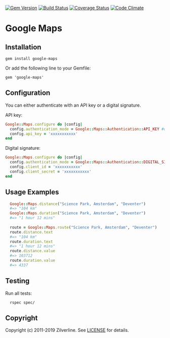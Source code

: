 [![Gem Version](https://badge.fury.io/rb/google-maps.svg)](http://badge.fury.io/rb/google-maps)
[![Build Status](https://travis-ci.org/zilverline/google-maps.svg?branch=master)](https://travis-ci.org/zilverline/google-maps)
[![Coverage Status](https://coveralls.io/repos/zilverline/google-maps/badge.svg?branch=master)](https://coveralls.io/r/zilverline/google-maps?branch=master)
[![Code Climate](https://codeclimate.com/repos/55671579695680044d01e0ac/badges/8f4d88f30585847e4fcf/gpa.svg)](https://codeclimate.com/repos/55671579695680044d01e0ac/feed)

Google Maps
====================

Installation
------------

`gem install google-maps`
	
Or add the following line to your Gemfile:
	 
`gem 'google-maps'`
	
Configuration
-------------

You can either authenticate with an API key or a digital signature.

API key:

```ruby
Google::Maps.configure do |config|
  config.authentication_mode = Google::Maps::Authentication::API_KEY #default
  config.api_key = 'xxxxxxxxxxx' 
end
```

Digital signature:

```ruby
Google::Maps.configure do |config|
  config.authentication_mode = Google::Maps::Authentication::DIGITAL_SIGNATURE
  config.client_id = 'xxxxxxxxxxx' 
  config.client_secret = 'xxxxxxxxxxx' 
end
```


Usage Examples
--------------

```ruby
  Google::Maps.distance("Science Park, Amsterdam", "Deventer")
  #=> "104 km"
  Google::Maps.duration("Science Park, Amsterdam", "Deventer")
  #=> "1 hour 12 mins"
  
  route = Google::Maps.route("Science Park, Amsterdam", "Deventer")
  route.distance.text
  #=> "104 km"
  route.duration.text
  #=> "1 hour 12 mins"
  route.distance.value
  #=> 103712
  route.duration.value
  #=> 4337
```

Testing
-------
Run all tests:

```
  rspec spec/
```

Copyright
---------
Copyright (c) 2011-2019 Zilverline.
See [LICENSE](https://github.com/zilverline/google-maps/blob/master/LICENSE.mkd) for details.


